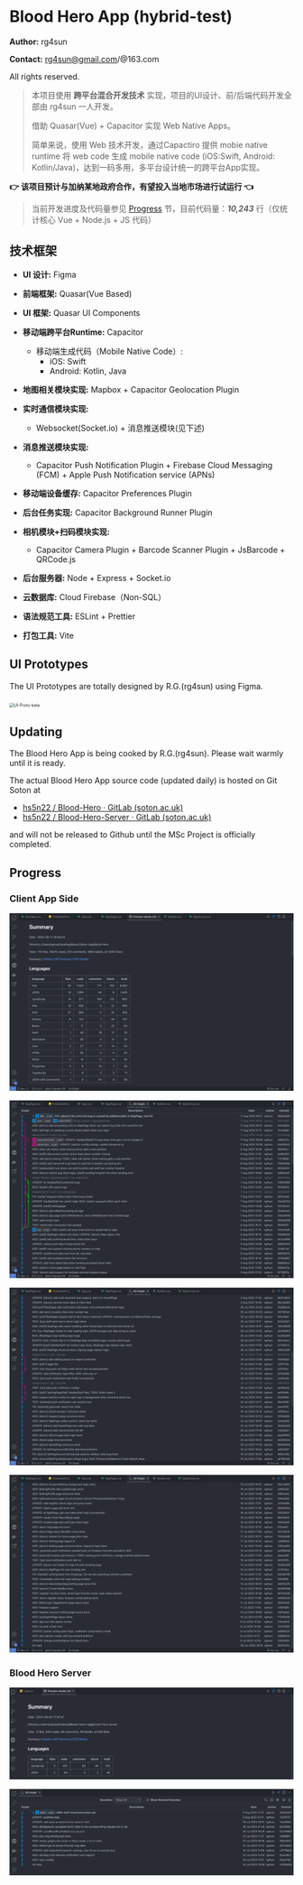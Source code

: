 # Blood Hero App (hybrid-test)

**Author:** rg4sun

**Contact:** <rg4sun@gmail.com>/@163.com

All rights reserved.

> 本项目使用 **跨平台混合开发技术** 实现，项目的UI设计、前/后端代码开发全部由 rg4sun 一人开发。
>
> 借助 Quasar(Vue) + Capacitor 实现 Web Native Apps。
>
> 简单来说，使用 Web 技术开发，通过Capactiro 提供 mobie native runtime 将 web code 生成 mobile native code (iOS:Swift, Android: Kotlin/Java)，达到一码多用，多平台设计统一的跨平台App实现。

**👉 该项目预计与加纳某地政府合作，有望投入当地市场进行试运行 👈**

> 当前开发进度及代码量参见 <a href="#Progress">Progress</a> 节，目前代码量：***10,243***  行（仅统计核心 Vue + Node.js + JS 代码）

## 技术框架

+ **UI 设计:**  Figma

+ **前端框架:** Quasar(Vue Based)
+ **UI 框架:**  Quasar UI Components
+ **移动端跨平台Runtime:** Capacitor
  + 移动端生成代码（Mobile Native Code）:
    + iOS: Swift
    + Android: Kotlin, Java
+ **地图相关模块实现:** Mapbox + Capacitor Geolocation Plugin
+ **实时通信模块实现:**
  + Websocket(Socket.io) + 消息推送模块(见下述)

+ **消息推送模块实现:**
  + Capacitor Push Notification Plugin + Firebase Cloud Messaging (FCM) + Apple Push Notification service (APNs)
+ **移动端设备缓存:**  Capacitor Preferences Plugin
+ **后台任务实现:** Capacitor Background Runner Plugin
+ **相机模块+扫码模块实现:**
  + Capacitor Camera Plugin + Barcode Scanner Plugin + JsBarcode + QRCode.js
+ **后台服务器:** Node + Express + Socket.io
+ **云数据库:** Cloud Firebase（Non-SQL）
+ **语法规范工具:** ESLint + Prettier
+ **打包工具:** Vite

## UI Prototypes

The UI Prototypes are totally designed by R.G.(rg4sun) using Figma.

<img src="./.md-imgs/README.assets/UI-Proto-beta.png" alt="UI-Proto-beta" style="zoom:50%;" />

## Updating

The Blood Hero App is being cooked by R.G.(rg4sun). Please wait warmly until it is ready.

The actual Blood Hero App source code (updated daily) is hosted on Git Soton at

+ [hs5n22 / Blood-Hero · GitLab (soton.ac.uk)](https://git.soton.ac.uk/hs5n22/blood-hero)
+ [hs5n22 / Blood-Hero-Server · GitLab (soton.ac.uk)](https://git.soton.ac.uk/hs5n22/blood-hero-server)

and will not be released to Github until the MSc Project is officially completed.

## Progress

### Client App Side

![image-20230811193938124](./.md-imgs/README.assets/image-20230811193938124.png)

![image-20230811194018046](./.md-imgs/README.assets/image-20230811194018046.png)

![image-20230811194042728](./.md-imgs/README.assets/image-20230811194042728.png)

![image-20230811194119069](./.md-imgs/README.assets/image-20230811194119069.png)



### Blood Hero Server

![image-20230805173037242](./.md-imgs/README.assets/image-20230805173037242.png)

![image-20230805173059931](./.md-imgs/README.assets/image-20230805173059931.png)

